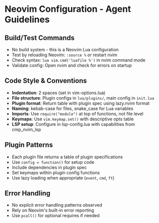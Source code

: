 # Neovim Configuration - Agent Guidelines

## Build/Test Commands
- No build system - this is a Neovim Lua configuration
- Test by reloading Neovim: `:source %` or restart nvim
- Check syntax: `lua vim.cmd('luafile %')` in nvim command mode
- Validate config: Open nvim and check for errors on startup

## Code Style & Conventions
- **Indentation**: 2 spaces (set in vim-options.lua)
- **File structure**: Plugin configs in `lua/plugins/`, main config in `init.lua`
- **Plugin format**: Return table with plugin spec using lazy.nvim format
- **Naming**: kebab-case for files, snake_case for Lua variables
- **Imports**: Use `require("module")` at top of functions, not file level
- **Keymaps**: Use `vim.keymap.set()` with descriptive opts table
- **LSP setup**: Configure in lsp-config.lua with capabilities from cmp_nvim_lsp

## Plugin Patterns
- Each plugin file returns a table of plugin specifications
- Use `config = function()` for setup code
- Include dependencies in plugin spec
- Set keymaps within plugin config functions
- Use lazy loading when appropriate (`event`, `cmd`, `ft`)

## Error Handling
- No explicit error handling patterns observed
- Rely on Neovim's built-in error reporting
- Use `pcall()` for optional requires if needed